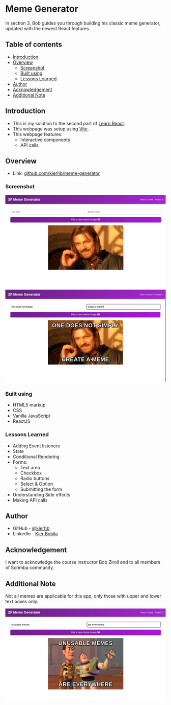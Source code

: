 # Meme Generator
In section 3, Bob guides you through building his classic meme generator, updated with the newest React features.

## Table of contents
- [Introduction](#introduction)
- [Overview](#overview)
  - [Screenshot](#screenshot)
  - [Built using](#built-using)
  - [Lessons Learned](#lessons-learned)
- [Author](#author)
- [Acknowledgement](#acknowledgement)
- [Additional Note](#additional-note)

## Introduction
- This is my solution to the second part of [Learn React](https://scrimba.com/learn/learnreact).
- This webpage was setup using [Vite](https://vitejs.dev/).
- This webpage features:
    - Interactive components
    - API calls

## Overview
- Link: [github.com/kierhb/meme-generator](https://github.com/kierhb/meme-generator)

### Screenshot
![screenshot](./meme-generator.jpg)
![active 1](./meme-generator-active-1.jpg)

### Built using

- HTML5 markup
- CSS
- Vanilla JavaScript
- ReactJS

### Lessons Learned

- Adding Event listeners
- State
- Conditional Rendering
- Forms:
    - Text area
    - Checkbox
    - Radio buttons
    - Select & Option
    - Submitting the form
- Understanding Side effects
- Making API calls

## Author

- GitHub - [@kierhb](https://github.com/kierhb)
- LinkedIn - [Kier Bobila](https://www.linkedin.com/in/kier-bobila/)

## Acknowledgement
I want to acknowledge the course instructor Bob Ziroll and to all members of Scrimba community.

## Additional Note
Not all memes are applicable for this app, only those with upper and lower text boxes only.

![active 2](./meme-generator-active-2.jpg)